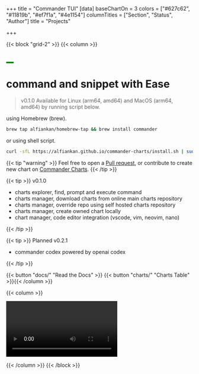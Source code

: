 +++
title = "Commander TUI"
[data]
baseChartOn = 3
colors = ["#627c62", "#11819b", "#ef7f1a", "#4e1154"]
columnTitles = ["Section", "Status", "Author"]
title = "Projects"

+++

{{< block "grid-2" >}}
{{< column >}}

<h1 style="background-color:green;max-width: fit-content;padding:2px;padding-right:10px; padding-left:10px;" id="anima"></h1>
<h1>command and snippet with <b>Ease</b></h1>

<script>
document.addEventListener('DOMContentLoaded',function(event){
  // array with texts to type in typewriter
  var dataText = [ "> create", "> run", "> share"];
  
  // type one text in the typwriter
  // keeps calling itself until the text is finished
  function typeWriter(text, i, fnCallback) {
    // chekc if text isn't finished yet
    if (i < (text.length)) {
      // add next character to h1
     document.getElementById("anima").innerHTML = text.substring(0, i+1) +'<span aria-hidden="true"></span>';

      // wait for a while and call this function again for next character
      setTimeout(function() {
        typeWriter(text, i + 1, fnCallback)
      }, 100);
    }
    // text finished, call callback if there is a callback function
    else if (typeof fnCallback == 'function') {
      // call callback after timeout
      setTimeout(fnCallback, 1000);
    }
  }
  // start a typewriter animation for a text in the dataText array
   function StartTextAnimation(i) {
     if (typeof dataText[i] == 'undefined'){
        setTimeout(function() {
          StartTextAnimation(0);
        }, 2000);
     }
     // check if dataText[i] exists
    if (i < dataText[i].length) {
      // text exists! start typewriter animation
     typeWriter(dataText[i], 0, function(){
       // after callback (and whole text has been animated), start next text
       StartTextAnimation(i + 1);
     });
    }
  }
  // start the text animation
  StartTextAnimation(0);
});
</script>

> v0.1.0 Available for Linux (arm64, amd64) and MacOS (arm64, amd64) by running script below.

using Homebrew (brew).

```bash
brew tap alfiankan/homebrew-tap && brew install commander
```

or using shell script.

```bash
curl -sfL https://alfiankan.github.io/commander-charts/install.sh | sudo sh -
```

{{< tip "warning" >}}
Feel free to open a [Pull request](https://github.com/alfiankan/commander/pulls), or contribute to create new chart on [Commander Charts](https://github.com/alfiankan/commander-charts/pulls). {{< /tip >}}

{{< tip >}}
v0.1.0

- charts explorer, find, prompt and execute command
- charts manager, download charts from online main charts repository
- charts manager, override repo using self hosted charts repository
- charts manager, create owned chart locally
- chart manager, code editor integration (vscode, vim, neovim, nano)

{{< /tip >}}

{{< tip >}}
Planned v0.2.1

- commander codex powered by openai codex

{{< /tip >}}

{{< button "docs/" "Read the Docs" >}}
{{< button "charts/" "Charts Table" >}}{{< /column >}}

{{< column >}}

<video controls autoplay>
  <source src="/images/Commander.mp4" type="video/mp4">
  Your browser does not support the video tag.
</video>

{{< /column >}}
{{< /block >}}
